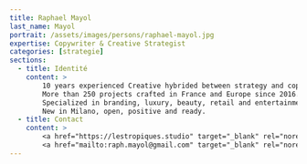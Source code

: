```yaml
---
title: Raphael Mayol
last_name: Mayol
portrait: /assets/images/persons/raphael-mayol.jpg
expertise: Copywriter & Creative Strategist
categories: [strategie]
sections:
  - title: Identité
    content: >
        10 years experienced Creative hybrided between strategy and copywriting.
        More than 250 projects crafted in France and Europe since 2016.
        Specialized in branding, luxury, beauty, retail and entertainment.
        New in Milano, open, positive and ready.
  - title: Contact
    content: >
        <a href="https://lestropiques.studio" target="_blank" rel="noreferrer">Site</a> –
        <a href="mailto:raph.mayol@gmail.com" target="_blank" rel="noreferrer">Mail</a>
---
```

